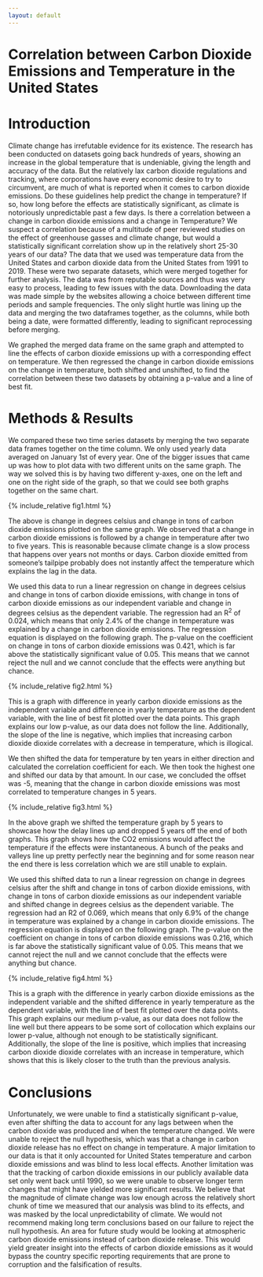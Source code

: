 ```yaml
---
layout: default
---
```

<h1>Correlation between Carbon Dioxide Emissions and Temperature in the United States</h1>

# Introduction

Climate change has irrefutable evidence for its existence. The research has been conducted on datasets going back hundreds of years, showing an increase in the global temperature that is undeniable, giving the length and accuracy of the data. But the relatively lax carbon dioxide regulations and tracking, where corporations have every economic desire to try to circumvent, are much of what is reported when it comes to carbon dioxide emissions. Do these guidelines help predict the change in temperature? If so, how long before the effects are statistically significant, as climate is notoriously unpredictable past a few days. 
Is there a correlation between a change in carbon dioxide emissions and a change in  Temperature? We suspect a correlation because of a multitude of peer reviewed studies on the effect of greenhouse gasses and climate change, but would a statistically significant correlation show up in the relatively short 25-30 years of our data? 
 The data that we used was temperature data from the United States and carbon dioxide data from the United States from 1991 to 2019. These were two separate datasets, which were merged together for further analysis. The data was from reputable sources and thus was very easy to process, leading to few issues with the data. Downloading the data was made simple by the websites allowing a choice between different time periods and sample frequencies. The only slight hurtle was lining up the data and merging the two dataframes together, as the columns, while both being a date, were formatted differently, leading to significant reprocessing before merging. 

We graphed the merged data frame on the same graph and attempted to line the effects of carbon dioxide emissions up with a corresponding effect on temperature. We then regressed the change in carbon dioxide emissions on the change in temperature, both shifted and unshifted, to find the correlation between these two datasets by obtaining a p-value and a line of best fit. 


# Methods & Results

We compared these two time series datasets by merging the two separate data frames together on the time column. We only used yearly data averaged on January 1st of every year. One of the bigger issues that came up was how to plot data with two different units on the same graph. The way we solved this is by having two different y-axes, one on the left and one on the right side of the graph, so that we could see both graphs together on the same chart. 


{% include_relative fig1.html %}

The above is change in degrees celsius and change in tons of carbon dioxide emissions plotted on the same graph. We observed that a change in carbon dioxide emissions is followed by a change in temperature after two to five years. This is reasonable because climate change is a slow process that happens over years not months or days. Carbon dioxide  emitted from someone’s tailpipe probably does not instantly affect the temperature which explains the lag in the data. 


We used this data to run a linear regression on change in degrees celsius and change in tons of carbon dioxide emissions, with change in tons of carbon dioxide emissions as our independent variable and change in degrees celsius as the dependent variable. The regression had an R<sup>2</sup> of 0.024, which means that only 2.4% of the change in temperature was explained by a change in carbon dioxide emissions. The regression equation is displayed on the following graph. The p-value on the coefficient on change in tons of carbon dioxide emissions was 0.421, which is far above the statistically significant value of 0.05. This means that we cannot reject the null and we cannot conclude that the effects were anything but chance. 


{% include_relative fig2.html %}

This is a graph with difference in yearly carbon dioxide emissions as the independent variable and difference in yearly temperature as the dependent variable, with the line of best fit plotted over the data points. This graph explains our low p-value, as our data does not follow the line. Additionally, the slope of the line is negative, which implies that increasing carbon dioxide dioxide correlates with a decrease in temperature, which is illogical.

We then shifted the data for temperature by ten years in either direction and calculated the correlation coefficient for each. We then took the highest one and shifted our data by that amount. In our case, we concluded the offset was -5, meaning that the change in carbon dioxide emissions was most correlated to temperature changes in 5 years. 

{% include_relative fig3.html %}

In the above graph we shifted the temperature graph by 5 years to showcase how the delay lines up and dropped 5 years off the end of both graphs. This graph shows how the CO2 emissions would affect the temperature if the effects were instantaneous. A bunch of the peaks and valleys line up pretty perfectly near the beginning and for some reason near the end there is less correlation which we are still unable to explain. 


We used this shifted data to run a linear regression on change in degrees celsius after the shift and change in tons of carbon dioxide emissions, with change in tons of carbon dioxide emissions as our independent variable and shifted change in degrees celsius as the dependent variable. The regression had an R2 of 0.069, which means that only 6.9% of the change in temperature was explained by a change in carbon dioxide emissions. The regression equation is displayed on the following graph. The p-value on the coefficient on change in tons of carbon dioxide emissions was 0.216, which is far above the statistically significant value of 0.05. This means that we cannot reject the null and we cannot conclude that the effects were anything but chance. 

{% include_relative fig4.html %}

This is a graph with the difference in yearly carbon dioxide emissions as the independent variable and the shifted difference in yearly temperature as the dependent variable, with the line of best fit plotted over the data points. This graph explains our medium p-value, as our data does not follow the line well but there appears to be some sort of collocation which explains our lower p-value, although not enough to be statistically significant. Additionally, the slope of the line is positive, which implies that increasing carbon dioxide dioxide correlates with an increase in temperature, which shows that this is likely closer to the truth than the previous analysis.


# Conclusions

Unfortunately, we were unable to find a statistically significant p-value, even after shifting the data to account for any lags between when the carbon dioxide  was produced and when the temperature changed. We were unable to reject the null hypothesis, which was that a change in carbon dioxide release has no effect on change in temperature. A major limitation to our data is that it only accounted for United States temperature and carbon dioxide  emissions and was blind to less local effects. Another limitation was that the tracking of carbon dioxide  emissions in our publicly available data set only went back until 1990, so we were unable to observe longer term changes that might have yielded more significant results. We believe that the magnitude of climate change was low enough across the relatively short chunk of time we measured that our analysis was blind to its effects, and was masked by the local unpredictability of climate. We would not recommend making long term conclusions based on our failure to reject the null hypothesis. 
An area for future study would be looking at atmospheric carbon dioxide emissions instead of carbon dioxide release. This would yield greater insight into the effects of carbon dioxide emissions as it would bypass the country specific reporting requirements that are prone to corruption and the falsification of results. 
